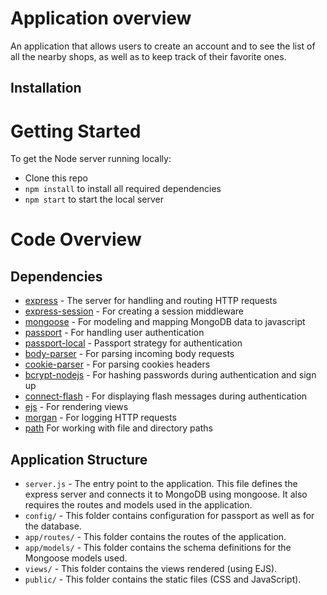 # Application overview

An application that allows users to create an account and to see the list of all the nearby shops, as well as to keep track of their favorite ones.

## Installation

# Getting Started

To get the Node server running locally:

- Clone this repo
- `npm install` to install all required dependencies
- `npm start` to start the local server

# Code Overview

## Dependencies

- [express](https://github.com/expressjs/express) - The server for handling and routing HTTP requests
- [express-session](https://github.com/expressjs/session) - For creating a session middleware
- [mongoose](https://github.com/Automattic/mongoose) - For modeling and mapping MongoDB data to javascript 
- [passport](https://github.com/jaredhanson/passport) - For handling user authentication
- [passport-local](https://github.com/jaredhanson/passport-local) - Passport strategy for authentication
- [body-parser](https://github.com/expressjs/body-parser) - For parsing incoming body requests
- [cookie-parser](https://github.com/expressjs/cookie-parser) - For parsing cookies headers
- [bcrypt-nodejs](https://github.com/kelektiv/node.bcrypt.js) - For hashing passwords during authentication and sign up
- [connect-flash](https://github.com/jaredhanson/connect-flash) - For displaying flash messages during authentication
- [ejs](https://github.com/tj/ejs) - For rendering views
- [morgan](https://github.com/expressjs/morgan) - For logging HTTP requests
- [path](https://github.com/jinder/path) For working with file and directory paths


## Application Structure

- `server.js` - The entry point to the application. This file defines the express server and connects it to MongoDB using mongoose. It also requires the routes and models used in the application.
- `config/` - This folder contains configuration for passport as well as for the database.
- `app/routes/` - This folder contains the routes of the application.
- `app/models/` - This folder contains the schema definitions for the Mongoose models used.
- `views/` - This folder contains the views rendered (using EJS).
- `public/` - This folder contains the static files (CSS and JavaScript).

